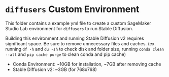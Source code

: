 # `diffusers` Custom Environment

This folder contains a example yml file to create a custom SageMaker Studio Lab environment for `diffusers` to run Stable Diffusion.

Building this environment and running Stable Diffusion v2 requires significant space. Be sure to remove unnecessary files and caches. (ex. running `df -h` and `du -sh` to check disk and folder size, running `conda clean --all` and `pip cache purge` to clean conda and pip cache)

- Conda Environment: ~10GB for installation, ~7GB after removing cache
- Stable Diffusion v2: ~3GB (for 768x768)
